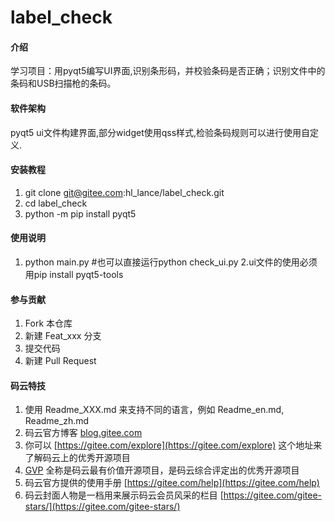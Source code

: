 # label_check

#### 介绍
学习项目：用pyqt5编写UI界面,识别条形码，并校验条码是否正确；识别文件中的条码和USB扫描枪的条码。

#### 软件架构
pyqt5 ui文件构建界面,部分widget使用qss样式,检验条码规则可以进行使用自定义.


#### 安装教程

1. git clone  git@gitee.com:hl_lance/label_check.git
2. cd label_check
3. python -m pip install pyqt5 

#### 使用说明

1.  python main.py  #也可以直接运行python check_ui.py
2.ui文件的使用必须用pip install pyqt5-tools

#### 参与贡献

1.  Fork 本仓库
2.  新建 Feat_xxx 分支
3.  提交代码
4.  新建 Pull Request


#### 码云特技

1.  使用 Readme\_XXX.md 来支持不同的语言，例如 Readme\_en.md, Readme\_zh.md
2.  码云官方博客 [blog.gitee.com](https://blog.gitee.com)
3.  你可以 [https://gitee.com/explore](https://gitee.com/explore) 这个地址来了解码云上的优秀开源项目
4.  [GVP](https://gitee.com/gvp) 全称是码云最有价值开源项目，是码云综合评定出的优秀开源项目
5.  码云官方提供的使用手册 [https://gitee.com/help](https://gitee.com/help)
6.  码云封面人物是一档用来展示码云会员风采的栏目 [https://gitee.com/gitee-stars/](https://gitee.com/gitee-stars/)

